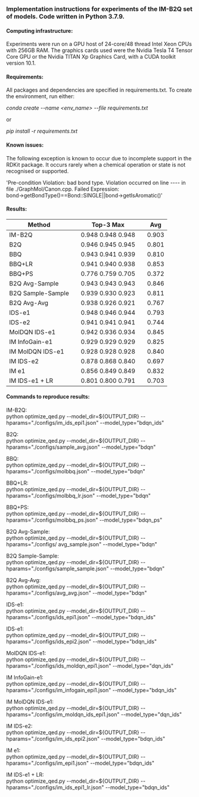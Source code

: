 ### **Implementation instructions for experiments of the IM-B2Q  set of models. Code written in Python 3.7.9.**

#### **Computing infrastructure:**
Experiments were run on a GPU host of 24-core/48 thread Intel Xeon CPUs with 256GB RAM. The graphics cards used were the Nvidia Tesla T4 Tensor Core GPU
or the Nvidia TITAN Xp Graphics Card, with a CUDA toolkit version 10.1.

#### **Requirements:**
All packages and dependencies are specified in requirements.txt. To create the environment, run either:

*conda create --name <env_name> --file requirements.txt*

or

*pip install -r requirements.txt*

#### **Known issues:**
The following exception is known to occur due to incomplete support in the RDKit package. It occurs rarely when a chemical operation or state is not recognised or supported.

'Pre-condition Violation:
bad bond type.
Violation occurred on line ---- in file ./GraphMol/Canon.cpp.
Failed Expression: bond$\rightarrow$getBondType()==Bond::SINGLE||bond$\rightarrow$getIsAromatic()'

#### **Results:**
| Method            |   | Top-3 Max         |   | Avg   |
|-------------------|---|-------------------|---|-------|
| IM-B2Q            |   | 0.948 0.948 0.948 |   | 0.903 |
| B2Q               |   | 0.946 0.945 0.945 |   | 0.801 |
| BBQ               |   | 0.943 0.941 0.939 |   | 0.810 |
| BBQ+LR            |   | 0.941 0.940 0.938 |   | 0.853 |
| BBQ+PS            |   | 0.776 0.759 0.705 |   | 0.372 |
| B2Q Avg-Sample    |   | 0.943 0.943 0.943 |   | 0.846 |
| B2Q Sample-Sample |   | 0.939 0.930 0.923 |   | 0.811 |
| B2Q Avg-Avg       |   | 0.938 0.926 0.921 |   | 0.767 |
| IDS-e1            |   | 0.948 0.946 0.944 |   | 0.793 |
| IDS-e2            |   | 0.941 0.941 0.941 |   | 0.744 |
| MolDQN IDS-e1     |   | 0.942 0.936 0.934 |   | 0.845 |
| IM InfoGain-e1    |   | 0.929 0.929 0.929 |   | 0.825 |
| IM MolDQN IDS-e1  |   | 0.928 0.928 0.928 |   | 0.840 |
| IM IDS-e2         |   | 0.878 0.868 0.840 |   | 0.697 |
| IM e1             |   | 0.856 0.849 0.849 |   | 0.832 |
| IM IDS-e1 + LR    |   | 0.801 0.800 0.791 |   | 0.703 |

#### **Commands to reproduce results:**
IM-B2Q: \
python optimize_qed.py --model_dir=${OUTPUT_DIR} --hparams="./configs/im_ids_epi1.json" --model_type="bdqn_ids"

B2Q: \
python optimize_qed.py --model_dir=${OUTPUT_DIR} --hparams="./configs/sample_avg.json" --model_type="bdqn"

BBQ: \
python optimize_qed.py --model_dir=${OUTPUT_DIR} --hparams="./configs/molbbq.json" --model_type="bdqn"

BBQ+LR: \
python optimize_qed.py --model_dir=${OUTPUT_DIR} --hparams="./configs/molbbq_lr.json" --model_type="bdqn"

BBQ+PS: \
python optimize_qed.py --model_dir=${OUTPUT_DIR} --hparams="./configs/molbbq_ps.json" --model_type="bdqn_ps"

B2Q Avg-Sample: \
python optimize_qed.py --model_dir=${OUTPUT_DIR} --hparams="./configs/ avg_sample.json" --model_type="bdqn"

B2Q Sample-Sample: \
python optimize_qed.py --model_dir=${OUTPUT_DIR} --hparams="./configs/sample_sample.json" --model_type="bdqn"

B2Q Avg-Avg: \
python optimize_qed.py --model_dir=${OUTPUT_DIR} --hparams="./configs/avg_avg.json" --model_type="bdqn"

IDS-e1: \
python optimize_qed.py --model_dir=${OUTPUT_DIR} --hparams="./configs/ids_epi1.json" --model_type="bdqn_ids"

IDS-e1: \
python optimize_qed.py --model_dir=${OUTPUT_DIR} --hparams="./configs/ids_epi2.json" --model_type="bdqn_ids"

MolDQN IDS-e1: \
python optimize_qed.py --model_dir=${OUTPUT_DIR} --hparams="./configs/ids_moldqn_epi1.json" --model_type="dqn_ids"

IM InfoGain-e1: \
python optimize_qed.py --model_dir=${OUTPUT_DIR} --hparams="./configs/im_infogain_epi1.json" --model_type="bdqn_ids"

IM MolDQN IDS-e1: \
python optimize_qed.py --model_dir=${OUTPUT_DIR} --hparams="./configs/im_moldqn_ids_epi1.json" --model_type="dqn_ids"

IM IDS-e2: \
python optimize_qed.py --model_dir=${OUTPUT_DIR} --hparams="./configs/im_ids_epi2.json" --model_type="bdqn_ids"

IM e1: \
python optimize_qed.py --model_dir=${OUTPUT_DIR} --hparams="./configs/im_epi1.json" --model_type="bdqn_ids"

IM IDS-e1 + LR: \
python optimize_qed.py --model_dir=${OUTPUT_DIR} --hparams="./configs/im_ids_epi1_lr.json" --model_type="bdqn_ids"


